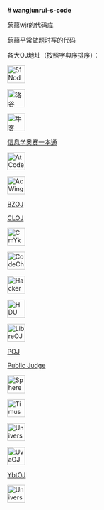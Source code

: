 **# wangjunrui-s-code**

蒟蒻wjr的代码库



蒟蒻平常做题时写的代码



各大OJ地址（按照字典序排序）：

[<img src="http://www.51nod.com/favicon.ico" width="40px" height = "40px" alt="51Nod"/>](http://www.51nod.com)

[<img src="https://www.luogu.com.cn/favicon.ico" width="40px" height = "40px" alt="洛谷"/>](https://www.luogu.com.cn)

[<img src="https://www.nowcoder.com/favicon.ico" width="40px" height = "40px" alt="牛客"/>](https://www.nowcoder.com)

[信息学奥赛一本通](http://ybt.ssoier.cn:8088)


[<img src="https://atcoder.jp/favicon.ico" width="40px" height = "40px" alt="AtCoder"/>](https://atcoder.jp/)

[<img src="https://www.acwing.com/favicon.ico" width="40px" height = "40px" alt="AcWing"/>](https://www.acwing.com)

[BZOJ](https://darkbzoj.tk)

[CLOJ](http://265ep45199.wicp.vip)

[<img src="http://cogs.pro:8081/cogs/style/cogs.png" width="40px" height = "40px" alt="CmYkRgB123 Online Grading System"/>](http://cogs.pro:8081/cogs/)

[<img src="https://www.codechef.com/favicon.ico" width="40px" height = "40px" alt="CodeChef"/>](https://www.codechef.com)

[<img src="https://www.hackerrank.com/wp-content/uploads/2020/05/hackerrank_cursor_favicon_480px-300x300.png" width="40px" height = "40px" alt="HackerRank"/>](https://www.hackerrank.com)

[<img src="https://static.hihocoder.com/images/hiho.ico" width="40px" height = "40px" alt="HDU Online Judge"/>](https://hihocoder.com)

[<img src="https://vjudge.net/static/images/remote_oj/libreoj.ico" width="40px" height = "40px" alt="LibreOJ"/>](https://loj.ac)

[POJ](http://poj.org)


[Public Judge](http://pjudge.ac)

[<img src="https://www.spoj.com/favicon.ico" width="40px" height = "40px" alt="Sphere Online Judge"/>](https://www.spoj.com)

[<img src="https://acm.timus.ru/favicon.ico" width="40px" height = "40px" alt="Timus Online Judge"/>](https://acm.timus.ru)

[<img src="https://uoj.ac/pictures/UOJ.png" width="40px" height = "40px" alt="Universal Online Judge"/>](https://uoj.ac)

[<img src="https://vjudge.net/static/images/remote_oj/UVA_favicon.ico" width="40px" height = "40px" alt="UvaOJ"/>](https://uoj.achttps://icpcarchive.ecs.baylor.edu)

[YbtOJ](https://www.ybtoj.com.cn)

[<img src="https://vjudge.net/static/images/remote_oj/ZOJ_favicon.ico" width="40px" height = "40px" alt="Universal Online Judge"/>](https://zoj.pintia.cn)